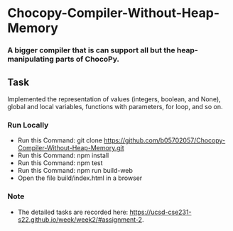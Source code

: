 # Chocopy-Compiler-Without-Heap-Memory

### A bigger compiler that is can support all but the heap-manipulating parts of ChocoPy.

## Task
Implemented the representation of values (integers, boolean, and None), global and local variables, functions with parameters, for loop, and so on.

### Run Locally
* Run this Command: git clone https://github.com/b05702057/Chocopy-Compiler-Without-Heap-Memory.git
* Run this Command: npm install
* Run this Command: npm test
* Run this Command: npm run build-web
* Open the file build/index.html in a browser

### Note
* The detailed tasks are recorded here: https://ucsd-cse231-s22.github.io/week/week2/#assignment-2.
